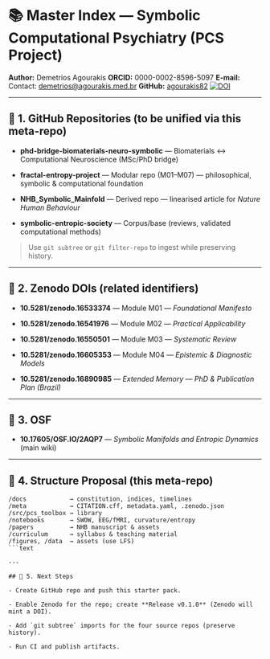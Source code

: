 # 📚 Master Index — Symbolic Computational Psychiatry (PCS Project)

**Author:** Demetrios Agourakis
**ORCID:** 0000-0002-8596-5097
**E-mail:** Contact: [demetrios@agourakis.med.br](mailto:demetrios@agourakis.med.br)
**GitHub:** [agourakis82](https://github.com/agourakis82)
[![DOI](https://zenodo.org/badge/DOI/10.5281/zenodo.17039429.svg)](https://doi.org/10.5281/zenodo.17039429)

---

## 🔹 1. GitHub Repositories (to be unified via this meta-repo)

- **phd-bridge-biomaterials-neuro-symbolic** — Biomaterials ↔ Computational Neuroscience
  (MSc/PhD bridge)

- **fractal-entropy-project** — Modular repo (M01–M07) — philosophical, symbolic
  & computational foundation

- **NHB_Symbolic_Mainfold** — Derived repo — linearised article for
  *Nature Human Behaviour*

- **symbolic-entropic-society** — Corpus/base (reviews, validated computational methods)

> Use `git subtree` or `git filter-repo` to ingest while preserving history.

---

## 🔹 2. Zenodo DOIs (related identifiers)

- **10.5281/zenodo.16533374** — Module M01 — *Foundational Manifesto*

- **10.5281/zenodo.16541976** — Module M02 — *Practical Applicability*

- **10.5281/zenodo.16550501** — Module M03 — *Systematic Review*

- **10.5281/zenodo.16605353** — Module M04 — *Epistemic & Diagnostic Models*

- **10.5281/zenodo.16890985** — *Extended Memory — PhD & Publication Plan (Brazil)*

---

## 🔹 3. OSF

- **10.17605/OSF.IO/2AQP7** — *Symbolic Manifolds and Entropic Dynamics* (main wiki)

---

## 🔹 4. Structure Proposal (this meta-repo)

```text
/docs            → constitution, indices, timelines
/meta            → CITATION.cff, metadata.yaml, .zenodo.json
/src/pcs_toolbox → library
/notebooks       → SWOW, EEG/fMRI, curvature/entropy
/papers          → NHB manuscript & assets
/curriculum      → syllabus & teaching material
/figures, /data  → assets (use LFS)
```text

---

## 🔹 5. Next Steps

- Create GitHub repo and push this starter pack.

- Enable Zenodo for the repo; create **Release v0.1.0** (Zenodo will mint a DOI).

- Add `git subtree` imports for the four source repos (preserve history).

- Run CI and publish artifacts.
